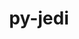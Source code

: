 ---
title: "py-jedi"
layout: cache
categories: [package, develop-2023-12-10]
meta: {"versions": ["0.18.2"], "compilers": ["gcc@=11.1.0", "gcc@=11.4.0", "gcc@=7.5.0", "gcc@=9.4.0", "oneapi@=2023.2.0"], "oss": ["ubuntu18.04", "ubuntu20.04"], "platforms": ["linux"], "targets": ["neoverse_v1", "ppc64le", "x86_64_v3"], "stacks": ["data-vis-sdk", "developer-tools", "e4s", "e4s-neoverse_v1", "e4s-oneapi", "e4s-power", "root"], "num_specs": 13, "num_specs_by_stack": {"root": 13, "developer-tools": 1, "e4s-neoverse_v1": 2, "data-vis-sdk": 2, "e4s-power": 2, "e4s": 3, "e4s-oneapi": 3}}
spec_details: [{"hash": "pix5o7hxujgdoupook3fcb3dfrl52mal", "compiler": "gcc@=7.5.0", "versions": ["0.18.2"], "os": "ubuntu18.04", "platform": "linux", "target": "x86_64_v3", "variants": ["build_system=python_pip"], "stacks": ["root", "developer-tools"], "size": "-", "tarball": "https://binaries.spack.io/releases/develop-2023-12-10/build_cache/linux-ubuntu18.04-x86_64_v3/gcc-7.5.0/py-jedi-0.18.2/linux-ubuntu18.04-x86_64_v3-gcc-7.5.0-py-jedi-0.18.2-pix5o7hxujgdoupook3fcb3dfrl52mal.spack"}, {"hash": "krxj2vmphkmhhgkmp7i2psdt2ya6ioon", "compiler": "gcc@=11.4.0", "versions": ["0.18.2"], "os": "ubuntu20.04", "platform": "linux", "target": "neoverse_v1", "variants": ["build_system=python_pip"], "stacks": ["e4s-neoverse_v1", "root"], "size": "-", "tarball": "https://binaries.spack.io/releases/develop-2023-12-10/build_cache/linux-ubuntu20.04-neoverse_v1/gcc-11.4.0/py-jedi-0.18.2/linux-ubuntu20.04-neoverse_v1-gcc-11.4.0-py-jedi-0.18.2-krxj2vmphkmhhgkmp7i2psdt2ya6ioon.spack"}, {"hash": "wg4jvay2enhsffmj2fw724ggyuxvo6sp", "compiler": "gcc@=11.4.0", "versions": ["0.18.2"], "os": "ubuntu20.04", "platform": "linux", "target": "neoverse_v1", "variants": ["build_system=python_pip"], "stacks": ["e4s-neoverse_v1", "root"], "size": "-", "tarball": "https://binaries.spack.io/releases/develop-2023-12-10/build_cache/linux-ubuntu20.04-neoverse_v1/gcc-11.4.0/py-jedi-0.18.2/linux-ubuntu20.04-neoverse_v1-gcc-11.4.0-py-jedi-0.18.2-wg4jvay2enhsffmj2fw724ggyuxvo6sp.spack"}, {"hash": "fjcqw66a236qji3d7wsey5gaglopewne", "compiler": "gcc@=11.1.0", "versions": ["0.18.2"], "os": "ubuntu20.04", "platform": "linux", "target": "x86_64_v3", "variants": ["build_system=python_pip"], "stacks": ["data-vis-sdk", "root"], "size": "-", "tarball": "https://binaries.spack.io/releases/develop-2023-12-10/build_cache/linux-ubuntu20.04-x86_64_v3/gcc-11.1.0/py-jedi-0.18.2/linux-ubuntu20.04-x86_64_v3-gcc-11.1.0-py-jedi-0.18.2-fjcqw66a236qji3d7wsey5gaglopewne.spack"}, {"hash": "geltd22kxu3s2t3wxooj63lnbtr3d56w", "compiler": "gcc@=9.4.0", "versions": ["0.18.2"], "os": "ubuntu20.04", "platform": "linux", "target": "ppc64le", "variants": ["build_system=python_pip"], "stacks": ["root", "e4s-power"], "size": "-", "tarball": "https://binaries.spack.io/releases/develop-2023-12-10/build_cache/linux-ubuntu20.04-ppc64le/gcc-9.4.0/py-jedi-0.18.2/linux-ubuntu20.04-ppc64le-gcc-9.4.0-py-jedi-0.18.2-geltd22kxu3s2t3wxooj63lnbtr3d56w.spack"}, {"hash": "efgravbhrp6qw4hzxrfoqy3t4hf5xs2t", "compiler": "gcc@=9.4.0", "versions": ["0.18.2"], "os": "ubuntu20.04", "platform": "linux", "target": "ppc64le", "variants": ["build_system=python_pip"], "stacks": ["root", "e4s-power"], "size": "-", "tarball": "https://binaries.spack.io/releases/develop-2023-12-10/build_cache/linux-ubuntu20.04-ppc64le/gcc-9.4.0/py-jedi-0.18.2/linux-ubuntu20.04-ppc64le-gcc-9.4.0-py-jedi-0.18.2-efgravbhrp6qw4hzxrfoqy3t4hf5xs2t.spack"}, {"hash": "2aa6j5r45tejfkua6xcwkroa6uxf2crq", "compiler": "gcc@=11.1.0", "versions": ["0.18.2"], "os": "ubuntu20.04", "platform": "linux", "target": "x86_64_v3", "variants": ["build_system=python_pip"], "stacks": ["data-vis-sdk", "root"], "size": "-", "tarball": "https://binaries.spack.io/releases/develop-2023-12-10/build_cache/linux-ubuntu20.04-x86_64_v3/gcc-11.1.0/py-jedi-0.18.2/linux-ubuntu20.04-x86_64_v3-gcc-11.1.0-py-jedi-0.18.2-2aa6j5r45tejfkua6xcwkroa6uxf2crq.spack"}, {"hash": "y44h4cxbuk5ts74bhbalnh7hlyhzcmey", "compiler": "gcc@=11.4.0", "versions": ["0.18.2"], "os": "ubuntu20.04", "platform": "linux", "target": "x86_64_v3", "variants": ["build_system=python_pip"], "stacks": ["root", "e4s"], "size": "-", "tarball": "https://binaries.spack.io/releases/develop-2023-12-10/build_cache/linux-ubuntu20.04-x86_64_v3/gcc-11.4.0/py-jedi-0.18.2/linux-ubuntu20.04-x86_64_v3-gcc-11.4.0-py-jedi-0.18.2-y44h4cxbuk5ts74bhbalnh7hlyhzcmey.spack"}, {"hash": "2yj7lol6dydxyzgk6goenbhz5z2563nd", "compiler": "gcc@=11.4.0", "versions": ["0.18.2"], "os": "ubuntu20.04", "platform": "linux", "target": "x86_64_v3", "variants": ["build_system=python_pip"], "stacks": ["root", "e4s"], "size": "-", "tarball": "https://binaries.spack.io/releases/develop-2023-12-10/build_cache/linux-ubuntu20.04-x86_64_v3/gcc-11.4.0/py-jedi-0.18.2/linux-ubuntu20.04-x86_64_v3-gcc-11.4.0-py-jedi-0.18.2-2yj7lol6dydxyzgk6goenbhz5z2563nd.spack"}, {"hash": "z5rmkpclasl4apaduic2vxo3ed3de2no", "compiler": "gcc@=11.4.0", "versions": ["0.18.2"], "os": "ubuntu20.04", "platform": "linux", "target": "x86_64_v3", "variants": ["build_system=python_pip"], "stacks": ["root", "e4s"], "size": "-", "tarball": "https://binaries.spack.io/releases/develop-2023-12-10/build_cache/linux-ubuntu20.04-x86_64_v3/gcc-11.4.0/py-jedi-0.18.2/linux-ubuntu20.04-x86_64_v3-gcc-11.4.0-py-jedi-0.18.2-z5rmkpclasl4apaduic2vxo3ed3de2no.spack"}, {"hash": "krlefxhtvwkjnwxbipanrzl6ubde4jvb", "compiler": "oneapi@=2023.2.0", "versions": ["0.18.2"], "os": "ubuntu20.04", "platform": "linux", "target": "x86_64_v3", "variants": ["build_system=python_pip"], "stacks": ["e4s-oneapi", "root"], "size": "-", "tarball": "https://binaries.spack.io/releases/develop-2023-12-10/build_cache/linux-ubuntu20.04-x86_64_v3/oneapi-2023.2.0/py-jedi-0.18.2/linux-ubuntu20.04-x86_64_v3-oneapi-2023.2.0-py-jedi-0.18.2-krlefxhtvwkjnwxbipanrzl6ubde4jvb.spack"}, {"hash": "vzvwztsd4wrv5ebfv5keg6cadmzvsyj4", "compiler": "oneapi@=2023.2.0", "versions": ["0.18.2"], "os": "ubuntu20.04", "platform": "linux", "target": "x86_64_v3", "variants": ["build_system=python_pip"], "stacks": ["e4s-oneapi", "root"], "size": "-", "tarball": "https://binaries.spack.io/releases/develop-2023-12-10/build_cache/linux-ubuntu20.04-x86_64_v3/oneapi-2023.2.0/py-jedi-0.18.2/linux-ubuntu20.04-x86_64_v3-oneapi-2023.2.0-py-jedi-0.18.2-vzvwztsd4wrv5ebfv5keg6cadmzvsyj4.spack"}, {"hash": "ktfnkc3fifr2cm55sqtont6hcj5kv2di", "compiler": "oneapi@=2023.2.0", "versions": ["0.18.2"], "os": "ubuntu20.04", "platform": "linux", "target": "x86_64_v3", "variants": ["build_system=python_pip"], "stacks": ["e4s-oneapi", "root"], "size": "-", "tarball": "https://binaries.spack.io/releases/develop-2023-12-10/build_cache/linux-ubuntu20.04-x86_64_v3/oneapi-2023.2.0/py-jedi-0.18.2/linux-ubuntu20.04-x86_64_v3-oneapi-2023.2.0-py-jedi-0.18.2-ktfnkc3fifr2cm55sqtont6hcj5kv2di.spack"}]
---